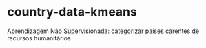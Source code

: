 # country-data-kmeans
 Aprendizagem Não Supervisionada: categorizar países carentes de recursos humanitários
